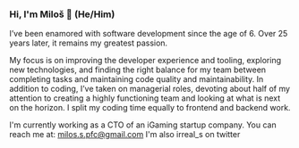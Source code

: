 ### Hi, I'm Miloš 👋 (He/Him)

I’ve been enamored with software development since the age of 6. Over 25 years later, it remains my greatest passion.

My focus is on improving the developer experience and tooling, exploring new technologies, and finding the right balance for my team between completing tasks and maintaining code quality and maintainability.
In addition to coding, I’ve taken on managerial roles, devoting about half of my attention to creating a highly functioning team and looking at what is next on the horizon.
I split my coding time equally to frontend and backend work.

I'm currently working as a CTO of an iGaming startup company.
You can reach me at: milos.s.pfc@gmail.com
I'm also irreal_s on twitter

<!--
**irreal/irreal** is a ✨ _special_ ✨ repository because its `README.md` (this file) appears on your GitHub profile.

Here are some ideas to get you started:

- 🔭 I’m currently working on ...
- 🌱 I’m currently learning ...
- 👯 I’m looking to collaborate on ...
- 🤔 I’m looking for help with ...
- 💬 Ask me about ...
- 📫 How to reach me: ...
- 😄 Pronouns: ...
- ⚡ Fun fact: ...
-->

